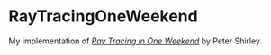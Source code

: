 # RayTracingOneWeekend

My implementation of [_Ray Tracing in One Weekend_](https://raytracing.github.io/books/RayTracingInOneWeekend.html) by Peter Shirley.
